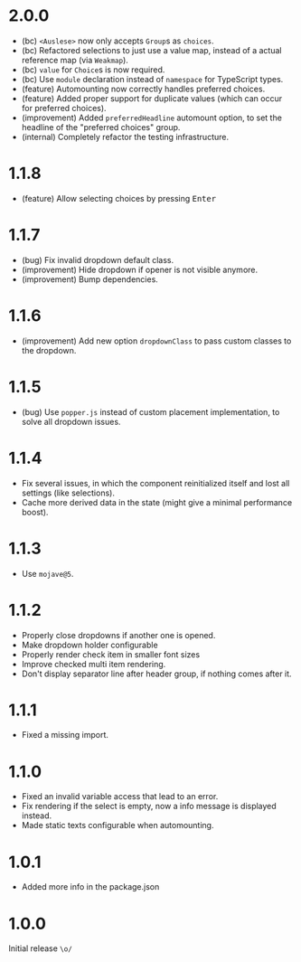 2.0.0
=====

*   (bc) `<Auslese>` now only accepts `Group`s as `choices`.
*   (bc) Refactored selections to just use a value map, instead of a actual reference map (via `Weakmap`).
*   (bc) `value` for `Choice`s is now required.
*   (bc) Use `module` declaration instead of `namespace` for TypeScript types.
*   (feature) Automounting now correctly handles preferred choices.
*   (feature) Added proper support for duplicate values (which can occur for preferred choices).
*   (improvement) Added `preferredHeadline` automount option, to set the headline of the "preferred choices" group.
*   (internal) Completely refactor the testing infrastructure.



1.1.8
=====

*   (feature) Allow selecting choices by pressing <kbd>Enter</kbd>


1.1.7
=====

*   (bug) Fix invalid dropdown default class.
*   (improvement) Hide dropdown if opener is not visible anymore.
*   (improvement) Bump dependencies.


1.1.6
=====

*   (improvement) Add new option `dropdownClass` to pass custom classes to the dropdown.


1.1.5
=====

*   (bug) Use `popper.js` instead of custom placement implementation, to solve all dropdown issues.


1.1.4
=====

*   Fix several issues, in which the component reinitialized itself and lost all settings (like selections).
*   Cache more derived data in the state (might give a minimal performance boost). 


1.1.3
=====

*   Use `mojave@5`.


1.1.2
=====

*   Properly close dropdowns if another one is opened.
*   Make dropdown holder configurable
*   Properly render check item in smaller font sizes
*   Improve checked multi item rendering.
*   Don't display separator line after header group, if nothing comes after it.


1.1.1
=====

*   Fixed a missing import.


1.1.0
=====

*   Fixed an invalid variable access that lead to an error.
*   Fix rendering if the select is empty, now a info message is displayed instead.
*   Made static texts configurable when automounting.


1.0.1
=====

*   Added more info in the package.json


1.0.0
=====

Initial release `\o/`
